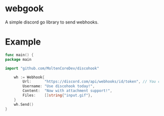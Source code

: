 # webgook
A simple discord go library to send webhooks.

# Example
```go
func main() {
package main

import "github.com/MoltenCoreDev/discohook"

	wh := Webhook{
		Url:      "https://discord.com/api/webhooks/id/token", // You can copy this from the channel settings, where you create the webhook
		Username: "Use discohook today!",
		Content:  "Now with attachment support!",
		Files:    []string{"input.gif"},
	}
	wh.Send()
}

```